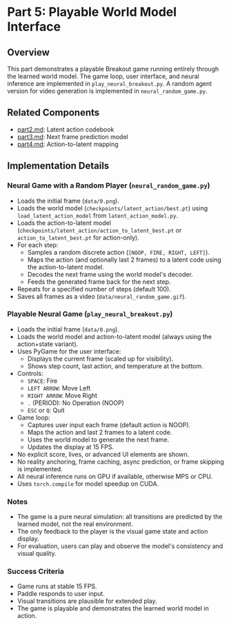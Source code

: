 # Part 5: Playable World Model Interface

## Overview
This part demonstrates a playable Breakout game running entirely through the learned world model. The game loop, user interface, and neural inference are implemented in `play_neural_breakout.py`. A random agent version for video generation is implemented in `neural_random_game.py`.

## Related Components
- [part2.md](part2.md): Latent action codebook
- [part3.md](part3.md): Next frame prediction model
- [part4.md](part4.md): Action-to-latent mapping

## Implementation Details

### Neural Game with a Random Player (`neural_random_game.py`)
- Loads the initial frame (`data/0.png`).
- Loads the world model (`checkpoints/latent_action/best.pt`) using `load_latent_action_model` from `latent_action_model.py`.
- Loads the action-to-latent model (`checkpoints/latent_action/action_to_latent_best.pt` or `action_to_latent_best.pt` for action-only).
- For each step:
  - Samples a random discrete action (`[NOOP, FIRE, RIGHT, LEFT]`).
  - Maps the action (and optionally last 2 frames) to a latent code using the action-to-latent model.
  - Decodes the next frame using the world model's decoder.
  - Feeds the generated frame back for the next step.
- Repeats for a specified number of steps (default 100).
- Saves all frames as a video (`data/neural_random_game.gif`).

### Playable Neural Game (`play_neural_breakout.py`)
- Loads the initial frame (`data/0.png`).
- Loads the world model and action-to-latent model (always using the action+state variant).
- Uses PyGame for the user interface:
  - Displays the current frame (scaled up for visibility).
  - Shows step count, last action, and temperature at the bottom.
- Controls:
  - `SPACE`: Fire
  - `LEFT ARROW`: Move Left
  - `RIGHT ARROW`: Move Right
  - `.` (PERIOD): No Operation (NOOP)
  - `ESC` or `Q`: Quit
- Game loop:
  - Captures user input each frame (default action is NOOP).
  - Maps the action and last 2 frames to a latent code.
  - Uses the world model to generate the next frame.
  - Updates the display at 15 FPS.
- No explicit score, lives, or advanced UI elements are shown.
- No reality anchoring, frame caching, async prediction, or frame skipping is implemented.
- All neural inference runs on GPU if available, otherwise MPS or CPU.
- Uses `torch.compile` for model speedup on CUDA.

### Notes
- The game is a pure neural simulation: all transitions are predicted by the learned model, not the real environment.
- The only feedback to the player is the visual game state and action display.
- For evaluation, users can play and observe the model's consistency and visual quality.

### Success Criteria
- Game runs at stable 15 FPS.
- Paddle responds to user input.
- Visual transitions are plausible for extended play.
- The game is playable and demonstrates the learned world model in action.